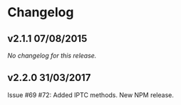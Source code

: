 # Changelog

## v2.1.1 07/08/2015

*No changelog for this release.*

## v2.2.0 31/03/2017

Issue #69 #72: Added IPTC methods. New NPM release.
